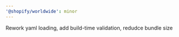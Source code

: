 ```yaml
---
'@shopify/worldwide': minor
---
```


Rework yaml loading, add build-time validation, redudce bundle size
